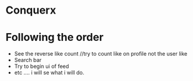 # Conquerx
<h1>Following the order</h1>
<ul>
  <li>See the reverse like count //try to count like on profile not the user like</li>
   <li>Search bar</li> 
  <li>Try to begin ui of feed </li>
  <li>etc .... i will se what i will do.</li>  
</ul>
